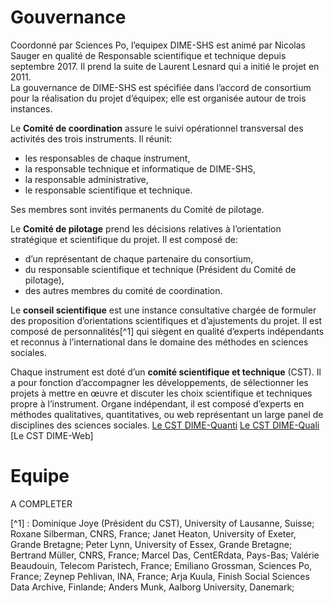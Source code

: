 # Gouvernance
Coordonné par Sciences Po, l’equipex DIME-SHS est animé par Nicolas Sauger en qualité de Responsable scientifique et technique depuis septembre 2017. Il prend la suite de Laurent Lesnard qui a initié le projet en 2011.<br>
La gouvernance de DIME-SHS est spécifiée dans l’accord de consortium pour la réalisation du projet d’équipex; elle est organisée autour de trois instances.

Le **Comité de coordination** assure le suivi opérationnel transversal des activités des trois instruments. Il réunit:
- les responsables de chaque instrument,
- la responsable technique et informatique de DIME-SHS,
- la responsable administrative,
- le responsable scientifique et technique.

Ses membres sont invités permanents du Comité de pilotage.

Le **Comité de pilotage** prend les décisions relatives à l’orientation stratégique et scientifique du projet. Il est composé de:
- d’un représentant de chaque partenaire du consortium,
- du responsable scientifique et technique (Président du Comité de pilotage),
- des autres membres du comité de coordination.

Le **conseil scientifique** est une instance consultative chargée de formuler des proposition d’orientations scientifiques et d’ajustements du projet. Il est composé de personnalités[^1] qui siègent en qualité d’experts indépendants et reconnus à l’international dans le domaine des méthodes en sciences sociales.

Chaque instrument est doté d’un **comité scientifique et technique** (CST). Il a pour fonction d’accompagner les développements, de sélectionner les projets à mettre en œuvre et discuter les choix scientifique et techniques propre à l’instrument. Organe indépendant, il est composé d’experts en méthodes qualitatives, quantitatives, ou web représentant un large panel de disciplines des sciences sociales.
[Le CST DIME-Quanti](http://quanti.dime-shs.sciences-po.fr/fr/lorganisation/#790)
[Le CST DIME-Quali](http://bequali.fr/fr/propos/#cst)
[Le CST DIME-Web]

# Equipe
A COMPLETER

[^1] : Dominique Joye (Président du CST), University of Lausanne, Suisse;
Roxane Silberman, CNRS, France;
Janet Heaton, University of Exeter, Grande Bretagne;
Peter Lynn, University of Essex, Grande Bretagne;
Bertrand Müller, CNRS, France;
Marcel Das, CentERdata, Pays-Bas;
Valérie Beaudouin, Telecom Paristech, France;
Emiliano Grossman, Sciences Po, France;
Zeynep Pehlivan, INA, France;
Arja Kuula, Finish Social Sciences Data Archive, Finlande;
Anders Munk, Aalborg University, Danemark;
